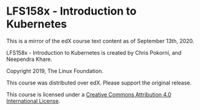 # LFS158x - Introduction to Kubernetes
This is a mirror of the edX course text content as of September 13th, 2020.

LFS158x - Introduction to Kubernetes is created by Chris Pokorni, and Neependra Khare.

Copyright 2019, The Linux Foundation.

This course was distributed over edX. Please support the original release.

This course is licensed under a [Creative Commons Attribution 4.0 International License](https://creativecommons.org/licenses/by/4.0/).